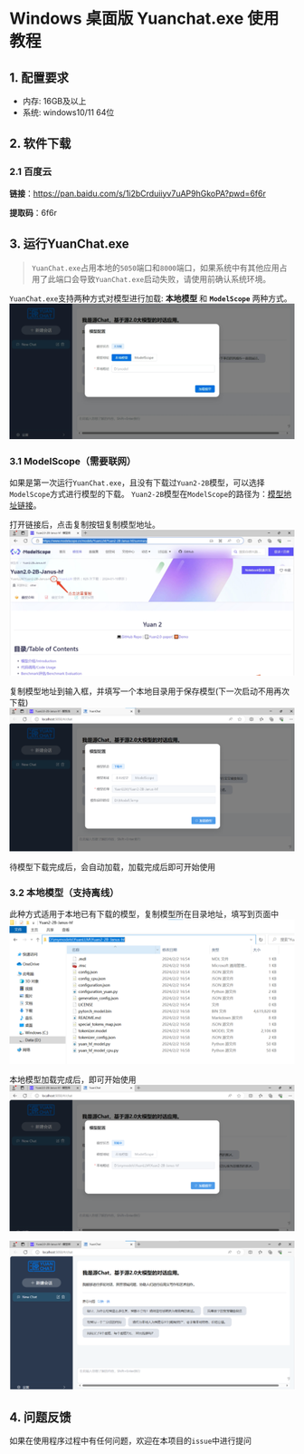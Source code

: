 # Windows 桌面版 Yuanchat.exe 使用教程

## 1. 配置要求 
* 内存: 16GB及以上
* 系统: windows10/11 64位

## 2. 软件下载
### 2.1 百度云
**链接**：https://pan.baidu.com/s/1i2bCrduiiyv7uAP9hGkoPA?pwd=6f6r 

**提取码**：6f6r 

## 3. 运行YuanChat.exe
> `YuanChat.exe`占用本地的`5050`端口和`8000`端口，如果系统中有其他应用占用了此端口会导致`YuanChat.exe`启动失败，请使用前确认系统环境。

`YuanChat.exe`支持两种方式对模型进行加载: **本地模型** 和 **`ModelScope`** 两种方式。
![yuanchat.exe](./images/yuanchatexe/yuanchatexe-1.jpg)

### 3.1 ModelScope（需要联网）
如果是第一次运行`YuanChat.exe`，且没有下载过`Yuan2-2B`模型，可以选择`ModelScope`方式进行模型的下载。
`Yuan2-2B`模型在`ModelScope`的路径为：[模型地址链接](https://www.modelscope.cn/models/YuanLLM/Yuan2-2B-Janus-hf/summary)。

打开链接后，点击复制按钮复制模型地址。
![modelscope](./images/yuanchatexe/modelscope.jpg)

复制模型地址到输入框，并填写一个本地目录用于保存模型(下一次启动不用再次下载)
![modelscope](./images/yuanchatexe/modelscopedownloading.jpg)

待模型下载完成后，会自动加载，加载完成后即可开始使用

### 3.2 本地模型（支持离线）
此种方式适用于本地已有下载的模型，复制模型所在目录地址，填写到页面中
![localdir](./images/yuanchatexe/localmodel.jpg)

本地模型加载完成后，即可开始使用
![local](./images/yuanchatexe/localloading.jpg)

![start](./images/yuanchatexe/start.jpg)

## 4. 问题反馈
如果在使用程序过程中有任何问题，欢迎在本项目的`issue`中进行提问